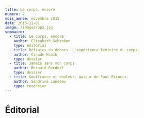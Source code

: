 ```yaml
---
title: Le corps, encore
numero: 2
mois_annee: novembre 2015
date: 2015-11-01
image: /images/pp2.jpg
sommaire:
  - title: Le corps, encore
    author: Elisabeth Schenker
    type: éditorial
  - title: Définies du dehors. L'expérience féminine du corps.
    author: Claude Habib
    type: dossier
  - title: Jamais sans mon corps
    author: Bernard Rordorf
    type: dossier
  - title: Souffrance et douleur. Autour de Paul Ricoeur.
    author: Sandrine Landeau
    type: recension
---
```


# Éditorial

